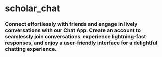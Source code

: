 # scholar_chat

### Connect effortlessly with friends and engage in lively conversations with our Chat App. Create an account to seamlessly join conversations, experience lightning-fast responses, and enjoy a user-friendly interface for a delightful chatting experience.
